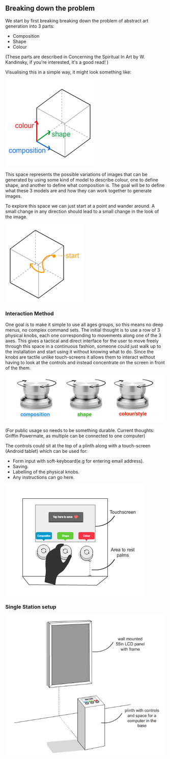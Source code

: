 ## Breaking down the problem

We start by first breaking breaking down the problem of abstract art generation into 3 parts:
* Composition
* Shape
* Colour

(These parts are described in Concerning the Spiritual In Art by W. Kandinsky, if you're interested, it's a good read! )

Visualising this in a simple way, it might look something like:

![searchspace1](../project_images/overview_searchspace1.png?raw=true "image")

This space represents the possible variations of images that can be generated by using some kind of model to describe colour, one to define shape, and another to define what composition is.  The goal will be to define what these 3 models are and how they can work together to generate images.

To explore this space we can just start at a point and wander around. A small change in any direction should lead to a small change in the look of the image. 

![searchspace1](../project_images/overview_searchspace2.png?raw=true "image")

### Interaction Method

One goal is to make it simple to use all ages groups, so this means no deep menus, no complex command sets. The initial thought is to use a row of 3 physical knobs, each one corresponding to movements along one of the 3 axes. This gives a tactical and direct interface for the user to move freely through this space in a continuous fashion, someone could just walk up to the installation and start using it without knowing what to do. Since the knobs are tactile unlike touch-screens it allows them to interact without having to look at the controls and instead concentrate on the screen in front of the them.

![searchspace1](../project_images/overview_knobs.png?raw=true "image")

(For public usage so needs to be something durable. Current thoughts: Griffin Powermate, as multiple can be connected to one computer)

The controls could sit at the top of a plinth along with a touch-screen (Android tablet) which can be used for:

* Form input with soft-keyboard(e.g for entering email address).
* Saving.
* Labelling of the physical knobs.  
* Any instructions can go here.

![searchspace1](../project_images/overview_control.png?raw=true "image")

### Single Station setup

![searchspace1](../project_images/overview_station.png?raw=true "image")
</br>

